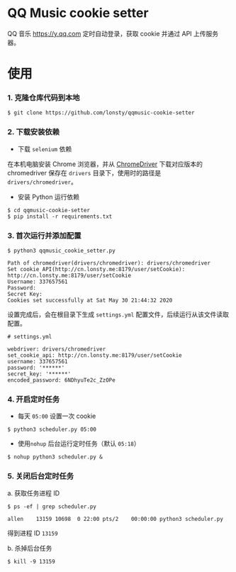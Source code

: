 # QQ Music cookie setter

QQ 音乐 https://y.qq.com 定时自动登录，获取 cookie 并通过 API 上传服务器。

# 使用

### 1. 克隆仓库代码到本地

```shell
$ git clone https://github.com/lonsty/qqmusic-cookie-setter
```

### 2. 下载安装依赖

- 下载 `selenium` 依赖

在本机电脑安装 Chrome 浏览器，并从 [ChromeDriver](https://sites.google.com/a/chromium.org/chromedriver/downloads) 下载对应版本的 chromedriver 保存在 `drivers` 目录下，使用时的路径是 `drivers/chromedriver`。

- 安装 Python 运行依赖

```shell
$ cd qqmusic-cookie-setter
$ pip install -r requirements.txt
```

### 3. 首次运行并添加配置

```shell
$ python3 qqmusic_cookie_setter.py

Path of chromedriver(drivers/chromedriver): drivers/chromedriver
Set cookie API(http://cn.lonsty.me:8179/user/setCookie): http://cn.lonsty.me:8179/user/setCookie
Username: 337657561
Password: 
Secret Key: 
Cookies set successfully at Sat May 30 21:44:32 2020
```

设置完成后，会在根目录下生成 `settings.yml` 配置文件，后续运行从该文件读取配置。

```
# settings.yml

webdriver: drivers/chromedriver
set_cookie_api: http://cn.lonsty.me:8179/user/setCookie
username: 337657561
password: '******'
secret_key: '******'
encoded_password: 6NDhyuTe2c_ZzOPe
```

### 4. 开启定时任务

- 每天 `05:00` 设置一次 cookie

```shell
$ python3 scheduler.py 05:00
```

- 使用`nohup` 后台运行定时任务（默认 `05:18`）

```shell
$ nohup python3 scheduler.py &
```

### 5. 关闭后台定时任务

a. 获取任务进程 ID

```shell
$ ps -ef | grep scheduler.py

allen    13159 10698  0 22:00 pts/2    00:00:00 python3 scheduler.py
```
得到进程 ID `13159`

b. 杀掉后台任务

```
$ kill -9 13159
```
